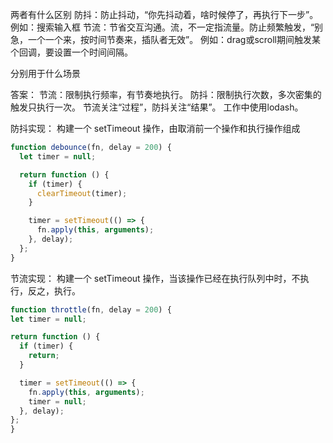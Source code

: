 两者有什么区别
    防抖：防止抖动，“你先抖动着，啥时候停了，再执行下一步”。
        例如：搜索输入框
节流：节省交互沟通。流，不一定指流量。防止频繁触发，“别急，一个一个来，按时间节奏来，插队者无效”。
        例如：drag或scroll期间触发某个回调，要设置一个时间间隔。

分别用于什么场景

答案：
  节流：限制执行频率，有节奏地执行。
  防抖：限制执行次数，多次密集的触发只执行一次。
  节流关注“过程”，防抖关注“结果”。
  工作中使用lodash。


防抖实现：
    构建一个 setTimeout 操作，由取消前一个操作和执行操作组成
```js
function debounce(fn, delay = 200) {
  let timer = null;

  return function () {
    if (timer) {
      clearTimeout(timer);
    }

    timer = setTimeout(() => {
      fn.apply(this, arguments);
    }, delay);
  };
}
```

节流实现：
  构建一个 setTimeout 操作，当该操作已经在执行队列中时，不执行，反之，执行。
  ```js
function throttle(fn, delay = 200) {
  let timer = null;

  return function () {
    if (timer) {
      return;
    }

    timer = setTimeout(() => {
      fn.apply(this, arguments);
      timer = null;
    }, delay);
  };
}
  ```

